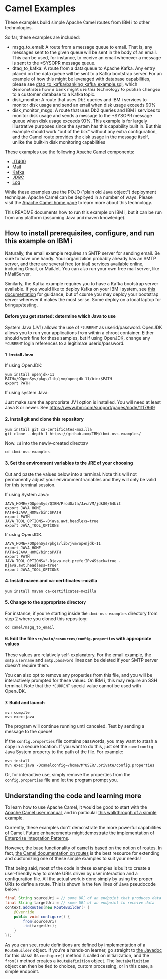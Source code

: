 # Camel Examples

These examples build simple Apache Camel routes from IBM i to other technologies. 

So far, these examples are included:
- msgq_to_email: A route from a message queue to email. That is, any messages sent 
to the given queue will be sent in the body of an email. This can be used, for instance,
to receive an email whenever a message is sent to the *SYSOPR message queue.
- dtaq_to_kafka: A route from a data queue to Apache Kafka. Any entry placed on the
data queue will be sent to a Kafka bootstrap server. For an example of how this might
be leveraged with database capabilities, please see
[dtaq_to_kafka/banking_kafka_example.sql](dtaq_to_kafka/banking_kafka_example.sql),
which demonstrates how a bank might use this technology to publish changes to
a customer database to a Kafka topic.
- disk_monitor: A route that uses Db2 queries and IBM i services to monitor disk usage
and send an email when disk usage exceeds 90%
- disk_monitor_msgq: A route that uses Db2 queries and IBM i services to monitor disk usage
and sends a message to the *SYSOPR message queue when disk usage exceeds 90%. This 
example is for largely illustrative purposes since the system has this capability 
built in. But this example should work "out of the box" without any extra configuration,
and the Camel route provides the disk usage in the message itself, unlike the built-in
disk monitoring capabilities

These examples use the following [Apache Camel](https://camel.apache.org/) components:
- [JT400](https://camel.apache.org/components/latest/jt400-component.html)
- [Mail](https://camel.apache.org/components/latest/mail-component.html)
- [Kafka](https://camel.apache.org/components/latest/kafka-component.html)
- [JDBC](https://camel.apache.org/components/latest/jdbc-component.html)
- [Log](https://camel.apache.org/components/latest/log-component.html)

While these examples use the POJO ("plain old Java object") deployment technique. Apache Camel
can be deployed in a number of ways. Please visit the [Apache Camel home page](https://camel.apache.org/)
to learn more about this technology.

This README documents how to run this example on IBM i, but it can be run from any platform
(assuming Java and maven knowledge).

## How to install prerequisites, configure, and run this example on IBM i

Naturally, the email example requires an SMTP server for sending email. Be sure to have one handy.
Your organization probably already has an SMTP server, and there are several
free (or trial) services available online, including Gmail, or MailJet. You can also run
your own free mail server, like hMailServer.

Similarly, the Kafka example requires you to have a Kafka bootstrap server available. If
you would like to deploy Kafka on your IBM i system, see [this documentation](dtaq_to_kafka/KAFKA_DEPLOY.md)
for guidance, but of course you may deploy your bootstrap server wherever it makes the
most sense. Some deploy on a local laptop for bringup/testing. 

#### Before you get started: determine which Java to use
System Java (JV1) allows the use of `*CURRENT` as userid/password.
OpenJDK allows you to run your applications from within a chroot container. 
Either should work fine for these samples, but if using OpenJDK, change
any `*CURRENT` login references to a legitimate userid/password. 

#### 1. Install Java
If using OpenJDK:
```
yum install openjdk-11
PATH=/QOpenSys/pkgs/lib/jvm/openjdk-11/bin:$PATH
export PATH
```
If using system Java:

Just make sure the appropriate JV1 option is installed. 
You will need at least Java 8 or newer. See https://www.ibm.com/support/pages/node/1117869

#### 2. Install git and clone this repository
```
yum install git ca-certificates-mozilla
git clone --depth 1 https://github.com/IBM/ibmi-oss-examples/
```
Now, `cd` into the newly-created directory
```
cd ibmi-oss-examples
```

#### 3. Set the environment variables to the JRE of your choosing

Cut and paste the values below into a terminal. Note this will not permanently adjust your environment variables and they will only be valid for this terminal session. 

If using System Java:
```
JAVA_HOME=/QOpenSys/QIBM/ProdData/JavaVM/jdk80/64bit
export JAVA_HOME
PATH=$JAVA_HOME/bin:$PATH
export PATH
JAVA_TOOL_OPTIONS=-Djava.awt.headless=true
export JAVA_TOOL_OPTIONS
```
If using OpenJDK:
```
JAVA_HOME=/QOpenSys/pkgs/lib/jvm/openjdk-11
export JAVA_HOME
PATH=$JAVA_HOME/bin:$PATH
export PATH
JAVA_TOOL_OPTIONS="-Djava.net.preferIPv4Stack=true -Djava.awt.headless=true"
export JAVA_TOOL_OPTIONS
```

#### 4. Install maven and ca-certificates-mozilla
```
yum install maven ca-certificates-mozilla
```

#### 5. Change to the appropriate directory
For instance, if you're starting inside the `ibmi-oss-examples` directory from step 2 where you cloned this repository:
```
cd camel/msgq_to_email
```

#### 6. Edit the file `src/main/resources/config.properties` with appropriate values
These values are relatively self-explanatory. For the email example, the `smtp.username` and
`smtp.password` lines can be deleted if your SMTP server doesn't require them.

You can also opt to remove any properties from this file, and you will be interactively
prompted for these values. On IBM i, this may require an SSH terminal. Note that the
`*CURRENT` special value cannot be used with OpenJDK.

#### 7. Build and launch
```
mvn compile
mvn exec:java
```
The program will continue running until canceled.
Test by sending a message to the queue!

If the `config.properties` file contains passwords, you may want to stash a copy
in a secure location. If you want to do this, just set the `camelconfig` Java System
property to the path of the file. For example:
```
mvn install
mvn exec:java -Dcamelconfig=/home/MYUSER/.private/config.properties
```
Or, for interactive use, simply remove the properties from the `config.properties`
file and let the program prompt you.

## Understanding the code and learning more

To learn how to use Apache Camel, it would be good to start with the
[Apache Camel user manual](https://camel.apache.org/manual/latest/index.html),
and in particular [this walkthrough of a simple example](https://camel.apache.org/manual/latest/walk-through-an-example.html).

Currently, these examples don't demonstrate the more powerful capabilities of Camel.
Future enhancements might demostrate the implementation of [Enterprise Integration Patterns](https://camel.apache.org/components/latest/eips/enterprise-integration-patterns.html).

However, the base functionality of camel is based on the notion of routes. In fact, [the Camel documentation on routes](https://camel.apache.org/manual/latest/routes.html)
is the best resource for extending and customizing one of these simple examples to suit your needs!

That being said, most of the code in these examples is built to create a user-friendly
way to create URIs driven by user interaction and a configuration file. 
All the actual work is done simply by using the proper URIs to define a route.
This is shown in the few lines of Java pseudocode below!

```java
final String sourceUri = // some URI of an endpoint that produces data
final String targetUri = // some URI of an endpoint to receive data
context.addRoutes(new RouteBuilder() {
    @Override
    public void configure() {
        from(sourceUri)
        .to(targetUri); 
    }
});
```
As you can see, route definitions are defined by implementation of a `RouteBuilder` object.
If you're a hands-on learner, go straight to [the Javadoc](https://www.javadoc.io/doc/org.apache.camel/camel-core/3.0.0-RC1/org/apache/camel/builder/RouteBuilder.html)
for this class! Its `configure()` method is called on initialization, and the `from()`
method creates a `RouteDefinition` object. The `RouteDefinition` object can then be tied
to choices, custom processing, or in this case, a simple endpoint.

